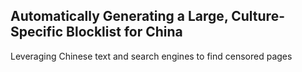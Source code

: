 ## Automatically Generating a Large, Culture-Specific Blocklist for China
Leveraging Chinese text and search engines to find censored pages

